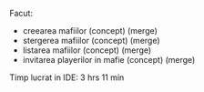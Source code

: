 Facut:
- creearea mafiilor (concept) (merge)
- stergerea mafiilor (concept) (merge)
- listarea mafiilor (concept) (merge)
- invitarea playerilor in mafie (concept) (merge)

Timp lucrat in IDE: 3 hrs 11 min